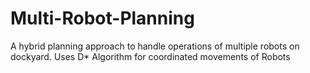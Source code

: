 Multi-Robot-Planning
====================

A hybrid planning approach to handle operations of multiple robots on dockyard. Uses D* Algorithm for coordinated movements of Robots